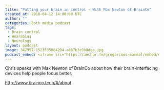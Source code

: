 ```yaml
---
title: "Putting your brain in control - With Max Newton of BrainCo"
created_at: 2018-04-12 14:00:00 UTC
author: ""
categories: Both media podcast
tags:
 - Brain control
 - Wearables
 - Neurology
layout: podcast
image: 347957-1523535004294-a687b3e9b0dea.jpg
podcast_embed: <iframe src="https://anchor.fm/gregarious-mammal/embed/episodes/Putting-your-brain-in-control---With-Max-Newton-of-BrainCo-e1am9u" height="102px" width="400px" frameborder="0" scrolling="no"></iframe>
---
```


Chris speaks with Max Newton of BrainCo about how their brain-interfacing devices help people focus better.

<http://www.brainco.tech/#/about>
